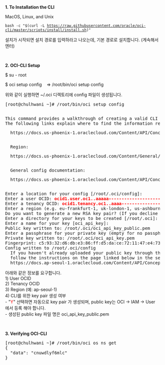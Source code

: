 <p></p>
<p><strong>1. To Installation the CLI</strong></p>
<p>MacOS, Linux, and Unix</p>
<div class="language-plaintext highlighter-rouge">
<div class="highlight">
<pre class="highlight"><code>bash -c "$(curl -L <a class="vglnk" href="https://raw.githubusercontent.com/oracle/oci-cli/master/scripts/install/install.sh" rel="nofollow">https://raw.githubusercontent.com/oracle/oci-cli/master/scripts/install/install.sh</a>)"
</code></pre>
</div>
</div>
<p>설치가 시작되면 설치 경로를 입력하라고 나오는데, 기본 경로로 설치합니다. (계속해서 엔터)</p>
<p>&nbsp;</p>
<strong>2. OCI-CLI Setup</strong></p>
<p>$ su - root</p>
<p>$ oci setup config&nbsp; &nbsp; =&gt; /root/bin/oci setup config</p>
<p>위와 같이 실행하면 ~/.oci 디렉토리에 config 파일이 생성됩니다.</p>
<pre class="highlight">[root@chulhwani ~]# /root/bin/oci setup config</p>
This command provides a walkthrough of creating a valid CLI config file.
The following links explain where to find the information required by this User OCID and Tenancy OCID:
<p>&nbsp; https://docs.us-phoenix-1.oraclecloud.com/Content/API/Concepts/apisigningkey.htm#Other</p>
&nbsp; Region:
<p>&nbsp; https://docs.us-phoenix-1.oraclecloud.com/Content/General/Concepts/regions.htm</p>
&nbsp; General config documentation:
<p>&nbsp; https://docs.us-phoenix-1.oraclecloud.com/Content/API/Concepts/sdkconfig.htm</p>
Enter a location for your config [/root/.oci/config]:
Enter a user OCID: <strong><span style="color: #FF0000;">ocid1.user.oc1..aaaaa----------------------k2kdj47itn3ploa</span></strong>
Enter a tenancy OCID: <strong><span style="color: #FF0000;">ocid1.tenancy.oc1..aaaa-----------------------ymvxiq</span></strong>
Enter a region (e.g. eu-frankfurt-1, uk-london-1, us-ashburn-1): <strong><span style="color: #FF0000;">ap-seoul-1</span></strong>
Do you want to generate a new RSA key pair? (If you decline you will be asked to supply the path to an existing key.) [Y/n]: <strong><span style="color: #FF0000;">Y</span></strong>
Enter a directory for your keys to be created [/root/.oci]:
Enter a name for your key [oci_api_key]:
Public key written to: /root/.oci/oci_api_key_public.pem
Enter a passphrase for your private key (empty for no passphrase):
Private key written to: /root/.oci/oci_api_key.pem
Fingerprint: c5:93:32:d6:db:e3:86:ff:d5:da:ce:72:11:47:e4:73
Config written to /root/.oci/config
&nbsp; If you haven't already uploaded your public key through the console,
&nbsp; follow the instructions on the page linked below in the section 'How to upload the public key':
&nbsp; https://docs.ap-seoul-1.oraclecloud.com/Content/API/Concepts/apisigningkey.htm#How2
</pre>
<p>아래와 같은 정보를 요구합니다.<br />1) User OCID<br />2) Tenancy OCID<br />3) Region (예: ap-seoul-1)<br />4) CLI를 위한 key pair 생성 여부<br />- "<span style="color: #fe0000;">Y</span>" 선택하면 자동으로 key pair 가 생성되며, public key는 OCI -&gt; IAM -&gt; User 에서 등록 해야 합니다.<br />- 생성된 public key 파일 명은 oci_api_key_public.pem</p>
<p>&nbsp;</p>
<p><strong>3. Verifying OCI-CLI</strong></p>
<pre class="highlight">[root@chulhwani ~]# /root/bin/oci os ns get
{<br />&nbsp; "data": "cnuwdlyf6mlc"<br />}
</pre>
